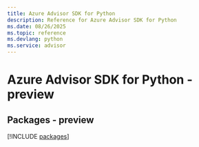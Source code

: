 ```yaml
---
title: Azure Advisor SDK for Python
description: Reference for Azure Advisor SDK for Python
ms.date: 08/26/2025
ms.topic: reference
ms.devlang: python
ms.service: advisor
---
```

# Azure Advisor SDK for Python - preview
## Packages - preview
[!INCLUDE [packages](advisor-index.md)]